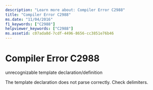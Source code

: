 ```yaml
---
description: "Learn more about: Compiler Error C2988"
title: "Compiler Error C2988"
ms.date: "11/04/2016"
f1_keywords: ["C2988"]
helpviewer_keywords: ["C2988"]
ms.assetid: c07ada8d-7cdf-4496-8656-cc3851e76b46
---
```

# Compiler Error C2988

unrecognizable template declaration/definition

The template declaration does not parse correctly. Check delimiters.
